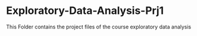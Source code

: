 # Exploratory-Data-Analysis-Prj1
This Folder contains the project files of the course exploratory data analysis
